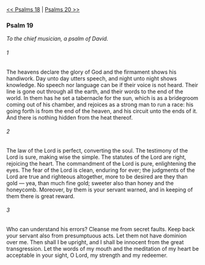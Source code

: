 [<< Psalms 18](Psalms%2018.md)  |  [Psalms 20 >>](Psalms%2020.md)

### Psalm 19

*To the chief musician, a psalm of David.*

###### 1
The heavens declare the glory of God and the firmament shows his handiwork. Day unto day utters speech, and night unto night shows knowledge. No speech nor language can be if their voice is not heard. Their line is gone out through all the earth, and their words to the end of the world. In them has he set a tabernacle for the sun, which is as a bridegroom coming out of his chamber, and rejoices as a strong man to run a race: his going forth is from the end of the heaven, and his circuit unto the ends of it. And there is nothing hidden from the heat thereof.

###### 2
The law of the Lord is perfect, converting the soul. The testimony of the Lord is sure, making wise the simple. The statutes of the Lord are right, rejoicing the heart. The commandment of the Lord is pure, enlightening the eyes. The fear of the Lord is clean, enduring for ever; the judgments of the Lord are true and righteous altogether, more to be desired are they than gold — yea, than much fine gold; sweeter also than honey and the honeycomb. Moreover, by them is your servant warned, and in keeping of them there is great reward.

###### 3
Who can understand his errors? Cleanse me from secret faults. Keep back your servant also from presumptuous acts. Let them not have dominion over me. Then shall I be upright, and I shall be innocent from the great transgression. Let the words of my mouth and the meditation of my heart be acceptable in your sight, O Lord, my strength and my redeemer.